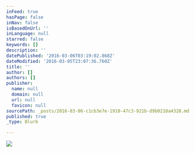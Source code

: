 ```yaml
---
inFeed: true
hasPage: false
inNav: false
isBasedOnUrl: ''
inLanguage: null
starred: false
keywords: []
description: ''
datePublished: '2016-03-06T03:19:02.868Z'
dateModified: '2016-03-05T23:07:36.760Z'
title: ''
author: []
authors: []
publisher:
  name: null
  domain: null
  url: null
  favicon: null
sourcePath: _posts/2016-03-06-c1cb3e7e-1910-47c3-921b-d9b0218a4328.md
published: true
_type: Blurb

---
```

![](https://s3-us-west-2.amazonaws.com/the-grid-img/p/504f3472a088029138107ad2e4ec4016214408bb.jpg)
